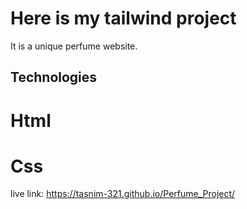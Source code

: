 # Here is my tailwind project

It is a unique perfume website.

## Technologies
# Html
# Css

live link: https://tasnim-321.github.io/Perfume_Project/